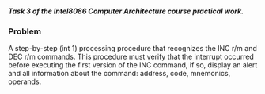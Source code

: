##### Task 3 of the Intel8086 Computer Architecture course practical work.  

### Problem  

A step-by-step (int 1) processing procedure that recognizes the INC r/m and DEC r/m commands. This procedure must verify that the interrupt occurred before executing the first version of the INC command, if so, display an alert and all information about the command: address, code, mnemonics, operands.
